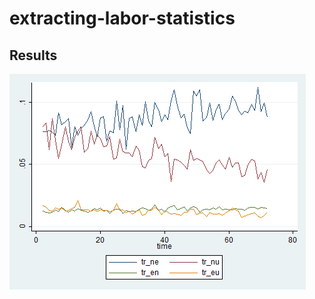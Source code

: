# extracting-labor-statistics

## Results

![img](https://github.com/jren-jane/extracting-labor-statistics/blob/4b3abfb33609dd59a281826954d9aa45f1f1bc4a/img/transition%20rates%201.png)
